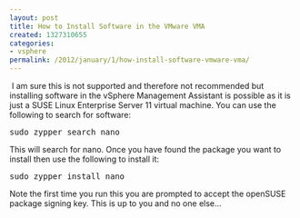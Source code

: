 ```yaml
---
layout: post
title: How to Install Software in the VMware VMA
created: 1327310655
categories:
- vsphere
permalink: /2012/january/1/how-install-software-vmware-vma/
---
```

<p>&nbsp;I am sure this is not supported and therefore not recommended but installing software in the vSphere Management Assistant is possible as it is just a SUSE Linux Enterprise Server 11 virtual machine. You can use the following to search for software:</p>
<pre>
sudo zypper search nano
</pre>
<p>This will search for nano. Once you have found the package you want to install then use the following to install it:</p>
<pre>
sudo zypper install nano
</pre>
<p>Note the first time you run this you are prompted to accept the openSUSE package signing key. This is up to you and no one else...</p>
